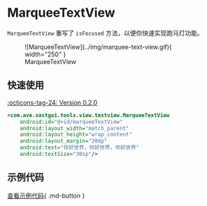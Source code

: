 # MarqueeTextView

`MarqueeTextView` 重写了 `isFocused` 方法，以便你快速实现跑马灯功能。

<figure markdown>
  ![MarqueeTextView](../img/marquee-text-view.gif){ width="250" }
  <figcaption>MarqueeTextView</figcaption>
</figure>

## 快速使用

[:octicons-tag-24: Version 0.2.0](https://ave.entropy2020.cn/version/VastTools/#020)

```xml
<com.ave.vastgui.tools.view.textview.MarqueeTextView
    android:id="@+id/marqueeTextView"
    android:layout_width="match_parent"
    android:layout_height="wrap_content"
    android:layout_margin="20dp"
    android:text="你好世界，你好世界，你好世界"
    android:textSize="30sp"/>
```

## 示例代码

[查看示例代码](https://github.com/SakurajimaMaii/Android-Vast-Extension/blob/develop/app/src/main/java/com/ave/vastgui/app/activity/view/TextViewActivity.kt){ .md-button }
